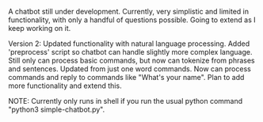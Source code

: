 A chatbot still under development. Currently, very simplistic and limited in functionality, with only a handful of questions possible. Going to extend as I keep working on it. 

Version 2: Updated functionality with natural language processing. Added 'preprocess' script so chatbot can handle slightly more complex language. Still only can process basic commands, but now can tokenize from phrases and sentences. Updated from just one word commands. Now can process commands and reply to commands like "What's your name". Plan to add more functionality and extend this. 


NOTE: Currently only runs in shell if you run the usual python command "python3 simple-chatbot.py". 
